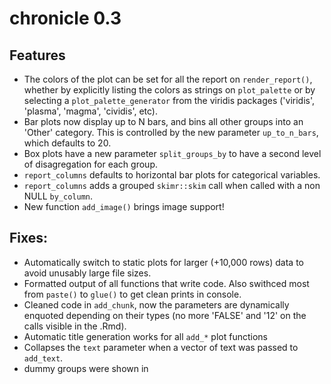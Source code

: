 # chronicle 0.3

## Features
- The colors of the plot can be set for all the report on `render_report()`, whether by explicitly listing the colors as strings on `plot_palette` or by selecting a `plot_palette_generator` from the viridis packages ('viridis', 'plasma', 'magma', 'cividis', etc). 
- Bar plots now display up to N bars, and bins all other groups into an 'Other' category. This is controlled by the new parameter `up_to_n_bars`, which defaults to 20. 
- Box plots have a new parameter `split_groups_by` to have a second level of disagregation for each group.
- `report_columns` defaults to horizontal bar plots for categorical variables.
- `report_columns` adds a grouped `skimr::skim` call when called with a non NULL `by_column`.
- New function `add_image()` brings image support!

## Fixes:
- Automatically switch to static plots for larger (+10,000 rows) data to avoid unusably large file sizes.
- Formatted output of all functions that write code. Also swithced most from `paste()` to `glue()` to get clean prints in console.
- Cleaned code in `add_chunk`, now the parameters are dynamically enquoted depending on their types (no more 'FALSE' and '12' on the calls visible in the .Rmd).
- Automatic title generation works for all `add_*` plot functions
- Collapses the `text` parameter when a vector of text was passed to `add_text`.
- dummy groups were shown in 
